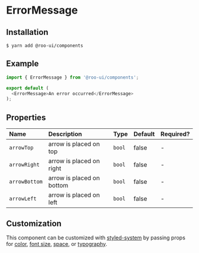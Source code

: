 # ErrorMessage

<!-- STORY -->

## Installation

```shell
$ yarn add @roo-ui/components
```

## Example

```js
import { ErrorMessage } from '@roo-ui/components';

export default (
  <ErrorMessage>An error occurred</ErrorMessage>
);
```

## Properties

| Name          | Description                | Type   | Default | Required? |
|:--------------|:---------------------------|:-------|:--------|:----------|
| `arrowTop`    | arrow is placed on top     | `bool` | false   | -         |
| `arrowRight`  | arrow is placed on right   | `bool` | false   | -         |
| `arrowBottom` | arrow is placed on bottom  | `bool` | false   | -         |
| `arrowLeft`   | arrow is placed on left    | `bool` | false   | -         |

## Customization

This component can be customized with [styled-system](https://github.com/jxnblk/styled-system) by passing props for [color](https://github.com/jxnblk/styled-system#color-responsive), [font size](https://github.com/jxnblk/styled-system#fontsize-responsive), [space](https://github.com/jxnblk/styled-system#space-responsive), or [typography](https://github.com/jxnblk/styled-system#typography).
